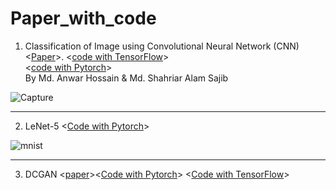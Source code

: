 # Paper_with_code


1. Classification of Image using Convolutional Neural Network (CNN) <[Paper](https://github.com/Elman295/Paper_with_code/blob/main/2-Classification-of-Image-using-Convolutional.pdf)>.  <[code with TensorFlow](https://github.com/Elman295/Paper_with_code/blob/main/Classification_of_Image_using_Convolutional_Neural_Network_(CNN).ipynb)> <br/> <[code with Pytorch](https://github.com/Elman295/Paper_with_code/blob/main/Classification_of_Image_using_Convolutional_Neural_Network_(CNN)_Pytorch.ipynb)><br/>
 By Md. Anwar Hossain & Md. Shahriar Alam Sajib <br/>
 
 ![Capture](https://user-images.githubusercontent.com/77393687/225598930-9a08ac8a-1700-4542-9fb2-2019b296c3e1.PNG) <br/>
 
 
 ---
 
 2. LeNet-5 <[Code with Pytorch](https://github.com/Elman295/Paper_with_code/blob/main/LeNet_5_Pytorch.ipynb)> <br/>

![mnist](https://user-images.githubusercontent.com/77393687/225910659-64b38b63-2898-42b7-958c-c0728839514a.png)
<br/>

---

 3. DCGAN <[paper](https://github.com/Elman295/DCGAN_CIFAR10/blob/main/DCGAN.pdf%C3%AF%C2%BC%E2%80%B0)><[Code with Pytorch](https://github.com/Elman295/Paper_with_code/blob/main/DCGAN_PYTORCH.ipynb)> <[Code with TensorFlow](https://github.com/Elman295/DCGAN_CIFAR10/blob/main/DCGAN_CIFAR10_TensorFlow.ipynb)>  <br/>


 


